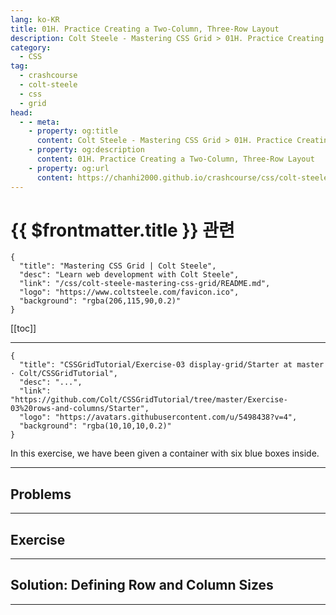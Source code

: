 ```yaml
---
lang: ko-KR
title: 01H. Practice Creating a Two-Column, Three-Row Layout
description: Colt Steele - Mastering CSS Grid > 01H. Practice Creating a Two-Column, Three-Row Layout
category:
  - CSS
tag: 
  - crashcourse
  - colt-steele
  - css
  - grid
head:
  - - meta:
    - property: og:title
      content: Colt Steele - Mastering CSS Grid > 01H. Practice Creating a Two-Column, Three-Row Layout
    - property: og:description
      content: 01H. Practice Creating a Two-Column, Three-Row Layout
    - property: og:url
      content: https://chanhi2000.github.io/crashcourse/css/colt-steele-mastering-css-grid/01H.html
---
```


# {{ $frontmatter.title }} 관련

```component VPCard
{
  "title": "Mastering CSS Grid | Colt Steele",
  "desc": "Learn web development with Colt Steele",
  "link": "/css/colt-steele-mastering-css-grid/README.md",
  "logo": "https://www.coltsteele.com/favicon.ico",
  "background": "rgba(206,115,90,0.2)"
}
```

[[toc]]

---

<SiteInfo
  name="Practice Creating a Two-Column, Three-Row Layout | Colt Steele"
  desc="Learn web development with Colt Steele"
  url="https://www.coltsteele.com/tutorials/mastering-css-grid/css-grid-basics/practice-creating-a-two-column-three-row-layout"
  logo="https://www.coltsteele.com/favicon.ico" 
  preview="https://www.coltsteele.com/api/og?title=Practice+Creating+a+Two-Column%2C+Three-Row+Layout"/>

<VidStack src="https://stream.mux.com/jrLFVRjCTJrSbTDqjUvZB008CISfKLnNlcSQR7G6xo4k.m3u8?redundant_streams=true" />

```component VPCard
{
  "title": "CSSGridTutorial/Exercise-03 display-grid/Starter at master · Colt/CSSGridTutorial",
  "desc": "...",
  "link": "https://github.com/Colt/CSSGridTutorial/tree/master/Exercise-03%20rows-and-columns/Starter",
  "logo": "https://avatars.githubusercontent.com/u/5498438?v=4",
  "background": "rgba(10,10,10,0.2)"
}
```

In this exercise, we have been given a container with six blue boxes inside.

---

## Problems

<!-- TODO: 작성 -->

---

## Exercise

<!-- TODO: 작성 -->

---

## Solution: Defining Row and Column Sizes

<!-- TODO: 작성 -->

---

<TagLinks />